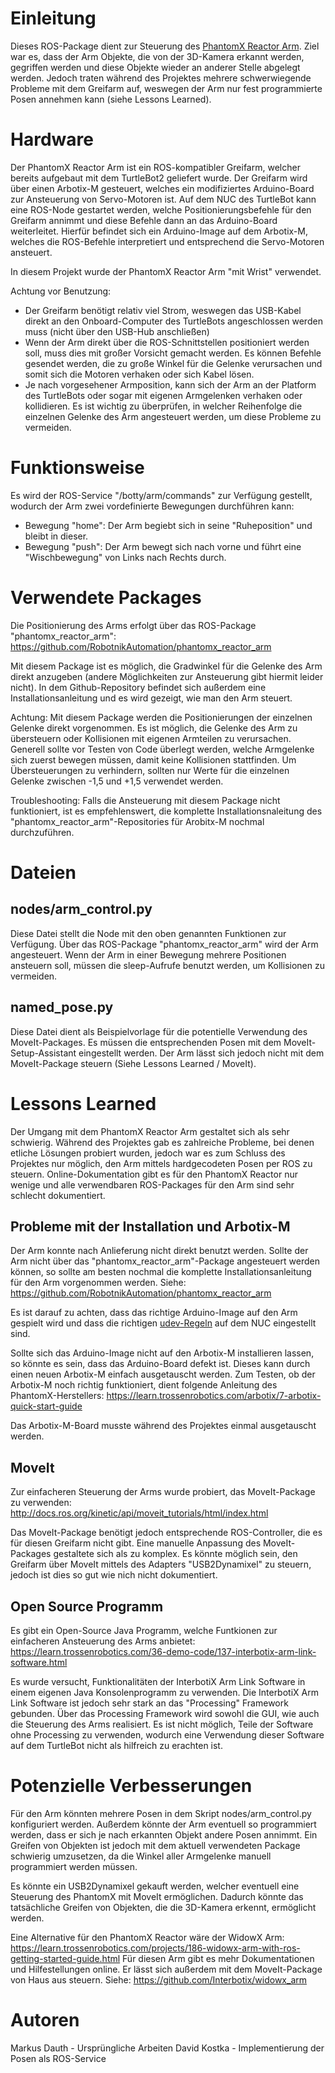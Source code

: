 # Einleitung
Dieses ROS-Package dient zur Steuerung des [PhantomX Reactor Arm](https://www.roscomponents.com/en/robotic-arms/100-phantomx-reactor.html#/montaje_widowx-yes/reactor_wrist_rotate-yes). Ziel war es, dass der Arm Objekte, die von der 3D-Kamera erkannt werden, gegriffen werden und diese Objekte wieder an anderer Stelle abgelegt werden. Jedoch traten während des Projektes mehrere schwerwiegende Probleme mit dem Greifarm auf, weswegen der Arm nur fest programmierte Posen annehmen kann (siehe Lessons Learned).

# Hardware
Der PhantomX Reactor Arm ist ein ROS-kompatibler Greifarm, welcher bereits aufgebaut mit dem TurtleBot2 geliefert wurde. Der Greifarm wird über einen Arbotix-M gesteuert, welches ein modifiziertes Arduino-Board zur Ansteuerung von Servo-Motoren ist. Auf dem NUC des TurtleBot kann eine ROS-Node gestartet werden, welche Positionierungsbefehle für den Greifarm annimmt und diese Befehle dann an das Arduino-Board weiterleitet. Hierfür befindet sich ein Arduino-Image auf dem Arbotix-M, welches die ROS-Befehle interpretiert und entsprechend die Servo-Motoren ansteuert.

In diesem Projekt wurde der PhantomX Reactor Arm "mit Wrist" verwendet.

Achtung vor Benutzung:
- Der Greifarm benötigt relativ viel Strom, weswegen das USB-Kabel direkt an den Onboard-Computer des TurtleBots angeschlossen werden muss (nicht über den USB-Hub anschließen)
- Wenn der Arm direkt über die ROS-Schnittstellen positioniert werden soll, muss dies mit großer Vorsicht gemacht werden. Es können Befehle gesendet werden, die zu große Winkel für die Gelenke verursachen und somit sich die Motoren verhaken oder sich Kabel lösen.
- Je nach vorgesehener Armposition, kann sich der Arm an der Platform des TurtleBots oder sogar mit eigenen Armgelenken verhaken oder kollidieren. Es ist wichtig zu überprüfen, in welcher Reihenfolge die einzelnen Gelenke des Arm angesteuert werden, um diese Probleme zu vermeiden. 

# Funktionsweise
Es wird der ROS-Service "/botty/arm/commands" zur Verfügung gestellt, wodurch der Arm zwei vordefinierte Bewegungen durchführen kann:
- Bewegung "home": Der Arm begiebt sich in seine "Ruheposition" und bleibt in dieser.
- Bewegung "push": Der Arm bewegt sich nach vorne und führt eine "Wischbewegung" von Links nach Rechts durch.

# Verwendete Packages
Die Positionierung des Arms erfolgt über das ROS-Package "phantomx_reactor_arm":
https://github.com/RobotnikAutomation/phantomx_reactor_arm

Mit diesem Package ist es möglich, die Gradwinkel für die Gelenke des Arm direkt anzugeben (andere Möglichkeiten zur Ansteuerung gibt hiermit leider nicht). In dem Github-Repository befindet sich außerdem eine Installationsanleitung und es wird gezeigt, wie man den Arm steuert.

Achtung:
Mit diesem Package werden die Positionierungen der einzelnen Gelenke direkt vorgenommen. Es ist möglich, die Gelenke des Arm zu übersteuern oder Kollisionen mit eigenen Armteilen zu verursachen. Generell sollte vor Testen von Code überlegt werden, welche Armgelenke sich zuerst bewegen müssen, damit keine Kollisionen stattfinden. Um Übersteuerungen zu verhindern, sollten nur Werte für die einzelnen Gelenke zwischen -1,5 und +1,5 verwendet werden.

Troubleshooting:
Falls die Ansteuerung mit diesem Package nicht funktioniert, ist es empfehlenswert, die komplette Installationsnaleitung des "phantomx_reactor_arm"-Repositories für Arobitx-M nochmal durchzuführen.

# Dateien
## nodes/arm_control.py
Diese Datei stellt die Node mit den oben genannten Funktionen zur Verfügung. Über das ROS-Package "phantomx_reactor_arm" wird der Arm angesteuert.
Wenn der Arm in einer Bewegung mehrere Positionen ansteuern soll, müssen die sleep-Aufrufe benutzt werden, um Kollisionen zu vermeiden.

## named_pose.py
Diese Datei dient als Beispielvorlage für die potentielle Verwendung des MoveIt-Packages. Es müssen die entsprechenden Posen mit dem MoveIt-Setup-Assistant eingestellt werden. Der Arm lässt sich jedoch nicht mit dem MoveIt-Package steuern (Siehe Lessons Learned / MoveIt).

# Lessons Learned
Der Umgang mit dem PhantomX Reactor Arm gestaltet sich als sehr schwierig. Während des Projektes gab es zahlreiche Probleme, bei denen etliche Lösungen probiert wurden, jedoch war es zum Schluss des Projektes nur möglich, den Arm mittels hardgecodeten Posen per ROS zu steuern. Online-Dokumentation gibt es für den PhantomX Reactor nur wenige und alle verwendbaren ROS-Packages für den Arm sind sehr schlecht dokumentiert.

## Probleme mit der Installation und Arbotix-M
Der Arm konnte nach Anlieferung nicht direkt benutzt werden. Sollte der Arm nicht über das "phantomx_reactor_arm"-Package angesteuert werden können, so sollte am besten nochmal die komplette Installationsanleitung für den Arm vorgenommen werden. Siehe:
https://github.com/RobotnikAutomation/phantomx_reactor_arm

Es ist darauf zu achten, dass das richtige Arduino-Image auf den Arm gespielt wird und dass die richtigen [udev-Regeln](https://wiki.ubuntuusers.de/udev/) auf dem NUC eingestellt sind.

Sollte sich das Arduino-Image nicht auf den Arbotix-M installieren lassen, so könnte es sein, dass das Arduino-Board defekt ist. Dieses kann durch einen neuen Arbotix-M einfach ausgetauscht werden. Zum Testen, ob der Arbotix-M noch richtig funktioniert, dient folgende Anleitung des PhantomX-Herstellers:
https://learn.trossenrobotics.com/arbotix/7-arbotix-quick-start-guide

Das Arbotix-M-Board musste während des Projektes einmal ausgetauscht werden.

## MoveIt
Zur einfacheren Steuerung der Arms wurde probiert, das MoveIt-Package zu verwenden:
http://docs.ros.org/kinetic/api/moveit_tutorials/html/index.html

Das MoveIt-Package benötigt jedoch entsprechende ROS-Controller, die es für diesen Greifarm nicht gibt. Eine manuelle Anpassung des MoveIt-Packages gestaltete sich als zu komplex. Es könnte möglich sein, den Greifarm über MoveIt mittels des Adapters "USB2Dynamixel" zu steuern, jedoch ist dies so gut wie nich nicht dokumentiert.

## Open Source Programm
Es gibt ein Open-Source Java Programm, welche Funtkionen zur einfacheren Ansteuerung des Arms anbietet:
https://learn.trossenrobotics.com/36-demo-code/137-interbotix-arm-link-software.html

Es wurde versucht, Funktionalitäten der InterbotiX Arm Link Software in einem eigenen Java Konsolenprogramm zu verwenden. Die InterbotiX Arm Link Software ist jedoch sehr stark an das "Processing" Framework gebunden. Über das Processing Framework wird sowohl die GUI, wie auch die Steuerung des Arms realisiert. Es ist nicht möglich, Teile der Software ohne Processing zu verwenden, wodurch eine Verwendung dieser Software auf dem TurtleBot nicht als hilfreich zu erachten ist.

# Potenzielle Verbesserungen
Für den Arm könnten mehrere Posen in dem Skript nodes/arm_control.py konfiguriert werden. Außerdem könnte der Arm eventuell so programmiert werden, dass er sich je nach erkannten Objekt andere Posen annimmt.
Ein Greifen von Objekten ist jedoch mit dem aktuell verwendeten Package schwierig umzusetzen, da die Winkel aller Armgelenke manuell programmiert werden müssen.

Es könnte ein USB2Dynamixel gekauft werden, welcher eventuell eine Steuerung des PhantomX mit MoveIt ermöglichen. Dadurch könnte das tatsächliche Greifen von Objekten, die die 3D-Kamera erkennt, ermöglicht werden.

Eine Alternative für den PhantomX Reactor wäre der WidowX Arm:
https://learn.trossenrobotics.com/projects/186-widowx-arm-with-ros-getting-started-guide.html
Für diesen Arm gibt es mehr Dokumentationen und Hilfestellungen online. Er lässt sich außerdem mit dem MoveIt-Package von Haus aus steuern. Siehe:
https://github.com/Interbotix/widowx_arm

# Autoren
Markus Dauth - Ursprüngliche Arbeiten
David Kostka - Implementierung der Posen als ROS-Service
